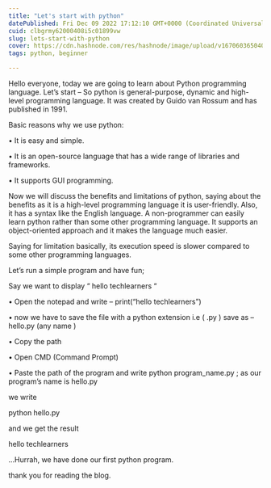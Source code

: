 ```yaml
---
title: "Let's start with python"
datePublished: Fri Dec 09 2022 17:12:10 GMT+0000 (Coordinated Universal Time)
cuid: clbgrmy62000408i5c01899vw
slug: lets-start-with-python
cover: https://cdn.hashnode.com/res/hashnode/image/upload/v1670603650402/F0yQ2aXUr.jpeg
tags: python, beginner

---
```


Hello everyone, today we are going to learn about Python programming language. Let’s start – So python is general-purpose, dynamic and high-level programming language. It was created by Guido van Rossum and has published in 1991.

Basic reasons why we use python:

• It is easy and simple.

• It is an open-source language that has a wide range of libraries and frameworks.

• It supports GUI programming.

Now we will discuss the benefits and limitations of python, saying about the benefits as it is a high-level programming language it is user-friendly. Also, it has a syntax like the English language. A non-programmer can easily learn python rather than some other programming language. It supports an object-oriented approach and it makes the language much easier.

Saying for limitation basically, its execution speed is slower compared to some other programming languages.

Let’s run a simple program and have fun;

Say we want to display “ hello techlearners “

• Open the notepad and write – print(“hello techlearners”)

• now we have to save the file with a python extension i.e ( .py ) save as – hello.py (any name )

• Copy the path

• Open CMD (Command Prompt)

• Paste the path of the program and write python program\_name.py ; as our program’s name is hello.py

we write

python hello.py

and we get the result

hello techlearners

...Hurrah, we have done our first python program.

thank you for reading the blog.